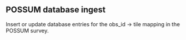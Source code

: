 ## POSSUM database ingest

Insert or update database entries for the obs_id -> tile mapping in the POSSUM survey.